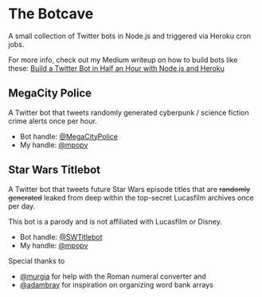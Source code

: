 # The Botcave

A small collection of Twitter bots in Node.js and triggered via Heroku cron jobs.

For more info, check out my Medium writeup on how to build bots like these: [Build a Twitter Bot in Half an Hour with Node.js and Heroku](https://medium.com/@mattpopovich/how-to-build-and-deploy-a-simple-twitter-bot-super-fast-with-node-js-and-heroku-7b322dbb5dd3#.nne1p3thq)

## MegaCity Police

A Twitter bot that tweets randomly generated cyberpunk / science fiction crime alerts once per hour.

* Bot handle: [@MegaCityPolice](https://twitter.com/MegaCityPolice)
* My handle: [@mpopv](https://twitter.com/mpopv)

## Star Wars Titlebot

A Twitter bot that tweets future Star Wars episode titles that are ~~randomly generated~~ leaked from deep within the top-secret Lucasfilm archives once per day.

This bot is a parody and is not affiliated with Lucasfilm or Disney.

* Bot handle: [@SWTitlebot](https://twitter.com/SWTitlebot)
* My handle: [@mpopv](https://twitter.com/mpopv)

Special thanks to

* [@murgia](https://github.com/murgia) for help with the Roman numeral converter and
* [@adambray](https://github.com/adambray) for inspiration on organizing word bank arrays

